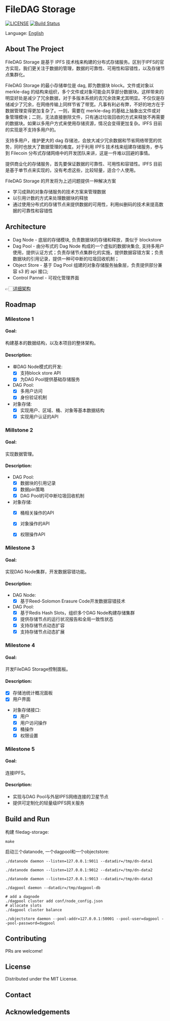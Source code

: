 # FileDAG Storage

[![LICENSE](https://img.shields.io/github/license/filedag-project/filedag-storage)](./LICENSE "LICENSE")
[![Build Status](https://img.shields.io/github/actions/workflow/status/filedag-project/filedag-storage/go.yml)]()

Language: [English](./README.md)

<!-- ABOUT THE PROJECT -->
## About The Project
FileDAG Storage 是基于 IPFS 技术栈来构建的分布式存储服务。区别于IPFS的官方实现，我们更关注于数据的管理，数据的可靠性、可用性和容错性，以及存储节点集群化。

FileDAG Storage 的最小存储单位是 dag, 即为数据块 block。文件或对象以 merkle-dag 的结构来组织，多个文件或对象可能会共享部分数据块。这样带来的明显好处是减少了冗余数据，对于多版本系统的去冗余效果尤其明显。不仅仅是存储减少了冗余，在网络传输上同样节省了带宽。凡事有利必有弊，不好的地方在于数据管理变得更加复杂了。一则，需要在 merkle-dag 的基础上抽象出文件或对象管理模块；二则，无法直接删除文件，只有通过垃圾回收的方式来释放不再需要的数据块。如果以多用户方式来使用存储资源，情况会变得更加复杂。IPFS 目前的实现是不支持多用户的。

支持多用户，维护更大的 dag 存储池，会放大减少冗余数据和节省网络带宽的优势，同时也放大了数据管理的难度。对于利用 IPFS 技术栈来组建存储服务，参与到 Filecoin 分布式存储网络中的开发团队来讲，这是一件难以回避的事情。

提供商业化的存储服务，首先要保证数据的可靠性、可用性和容错性。IPFS 目前是基于单节点来实现的，没有考虑这些，比较轻量，适合个人使用。

FileDAG Storage 的开发将为上述问题提供一种解决方案
- 学习成熟的对象存储服务的技术方案来管理数据
- 以引用计数的方式来处理数据块的释放
- 通过使用分布式的存储节点来提供数据的可用性，利用纠删码的技术来提高数据的可靠性和容错性
  


## Architecture

- Dag Node - 底层的存储模块, 负责数据块的存储和释放，类似于 blockstore
- Dag Pool - 由分布式的 Dag Node 构成的一个虚拟的数据块集合, 支持多用户使用，提供认证方式；负责存储节点集群化的实施，提供数据容错方案；负责数据块的引用记录，提供一种可中断的垃圾回收机制；
- Object Store - 基于 Dag Pool 组建的对象存储服务抽象层，负责提供部分兼容 s3 的 api 接口;
- Control Pannel - 可视化管理界面

👉🏻[详细架构](./docs/architecture-cn.md)

## Roadmap

### Milestone 1

#### Goal:

构建基本的数据结构，以及本项目的整体架构。

#### Description:
      
- 单DAG Node模式的开发:
    - [x] 支持block store API
    - [x] 为DAG Pool提供基础存储服务
- DAG Pool:
    - [x] 多用户访问
    - [x] 身份验证机制
- 对象存储:
    - [x] 实现用户、区域、桶、对象等基本数据结构
    - [x] 实现用户认证的API

### Millstone 2

#### Goal:

实现数据管理。

#### Description:

- DAG Pool:
    - [x] 数据块的引用记录
    - [x] 数据pin策略
    - [x] DAG Pool的可中断垃圾回收机制
- 对象存储:
    - [x] 桶相关操作的API
    - [x] 对象操作的API
    - [x] 权限操作API


### Milestone 3

#### Goal:

实现DAG Node集群，开发数据容错功能。

#### Description:

- DAG Node:
    - [x] 基于Reed-Solomon Erasure Code开发数据容错技术
- DAG Pool:
    - [x] 基于Redis Hash Slots，组织多个DAG Node构建存储集群
    - [x] 提供存储节点的运行状况报告和全局一致性状态
    - [x] 支持存储节点动态扩容
    - [x] 支持存储节点动态扩展

### Milestone 4

#### Goal:

开发FileDAG Storage控制面板。

#### Description:

- [x] 存储池统计概况面板
- [x] 用户界面
- 对象存储接口:
    - [x] 用户
    - [x] 用户访问操作
    - [x] 桶操作
    - [x] 权限设置

### Milestone 5

#### Goal:

连接IPFS。

#### Description:

- 实现与DAG Pool与外层IPFS网络连接的卫星节点
- 提供可定制化的轻量级IPFS网关服务


## Build and Run

构建 filedag-storage:
```shell
make
```
启动三个datanode, 一个dagpool和一个objectstore:
```shell
./datanode daemon --listen=127.0.0.1:9011 --datadir=/tmp/dn-data1

./datanode daemon --listen=127.0.0.1:9012 --datadir=/tmp/dn-data2

./datanode daemon --listen=127.0.0.1:9013 --datadir=/tmp/dn-data3

./dagpool daemon --datadir=/tmp/dagpool-db

# add a dagnode
./dagpool cluster add conf/node_config.json
# allocate slots
./dagpool cluster balance

./objectstore daemon --pool-addr=127.0.0.1:50001 --pool-user=dagpool --pool-password=dagpool
```

<!-- CONTRIBUTING -->
## Contributing

PRs are welcome!



<!-- LICENSE -->
## License

Distributed under the MIT License. 



<!-- CONTACT -->
## Contact




<!-- ACKNOWLEDGEMENTS -->
## Acknowledgements


